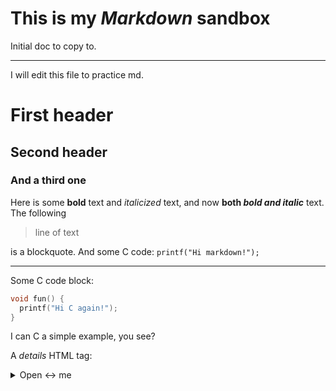 # This is my *Markdown* sandbox
Initial doc to copy to.

---------

I will edit this file to practice md.
# First header
## Second header
### And a third one
Here is some **bold** text and *italicized* text, and now **both *bold and italic*** text.
The following

> line of text

is a blockquote. And some C code:
`printf("Hi markdown!");`

---------

Some C code block:
```c
void fun() {
  printf("Hi C again!");
}
```
I can C a simple example, you see?

A _details_ HTML tag:
<details>
  <summary>Open ↔️ me</summary>
  <div style="border-left: 2px solid #ffd0a0;">
    And then close me.
  </div>
</details>
